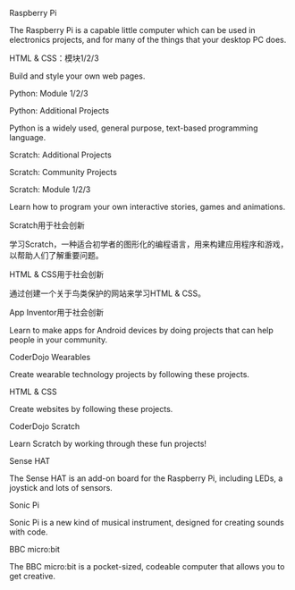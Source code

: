 Raspberry Pi

The Raspberry Pi is a capable little computer which can be used in electronics projects, and for many of the things that your desktop PC does.

HTML & CSS：模块1/2/3

Build and style your own web pages.

Python: Module 1/2/3

Python: Additional Projects

Python is a widely used, general purpose, text-based programming language.

Scratch: Additional Projects

Scratch: Community Projects

Scratch: Module 1/2/3

Learn how to program your own interactive stories, games and animations.

Scratch用于社会创新

学习Scratch，一种适合初学者的图形化的编程语言，用来构建应用程序和游戏，以帮助人们了解重要问题。

HTML & CSS用于社会创新

通过创建一个关于鸟类保护的网站来学习HTML & CSS。

App Inventor用于社会创新

Learn to make apps for Android devices by doing projects that can help people in your community.

CoderDojo Wearables

Create wearable technology projects by following these projects.

HTML & CSS

Create websites by following these projects.

CoderDojo Scratch

Learn Scratch by working through these fun projects!

Sense HAT

The Sense HAT is an add-on board for the Raspberry Pi, including LEDs, a joystick and lots of sensors.

Sonic Pi

Sonic Pi is a new kind of musical instrument, designed for creating sounds with code.

BBC micro:bit

The BBC micro:bit is a pocket-sized, codeable computer that allows you to get creative.